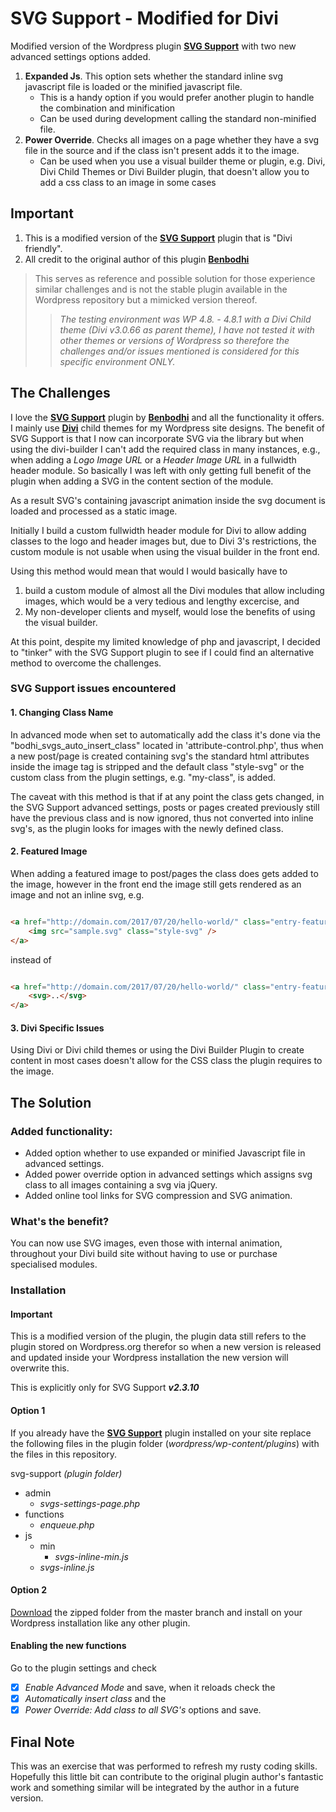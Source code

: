 # SVG Support - Modified for Divi

Modified version of the Wordpress plugin [**SVG Support**](https://wordpress.org/plugins/svg-support/) with two new advanced settings options added.

1. **Expanded Js**. This option sets whether the standard inline svg javascript file is loaded or the minified javascript file. 
    * This is a handy option if you would prefer another plugin to handle the combination and minification 
    * Can be used during development calling the standard non-minified file.
1. **Power Override**. Checks all images on a page whether they have a svg file in the source and if the class isn't present adds it to the image.
    * Can be used when you use a visual builder theme or plugin, e.g. Divi, Divi Child Themes or Divi Builder plugin, that doesn't allow you to add a css class to an image in some cases

## Important

1. This is a modified version of the [**SVG Support**](https://wordpress.org/plugins/svg-support/) plugin that is "Divi friendly".
1. All credit to the original author of this plugin [**Benbodhi**](https://github.com/benbodhi)

> This serves as reference and possible solution for those experience similar challenges and is not the stable plugin available in the Wordpress repository but a mimicked version thereof.
>
>> *The testing environment was WP 4.8. - 4.8.1 with a Divi Child theme (Divi v3.0.66 as parent theme), I have not tested it with other themes or versions of Wordpress so therefore the challenges and/or issues mentioned is considered for this specific environment ONLY.*

## The Challenges

I love the [**SVG Support**](https://wordpress.org/plugins/svg-support/) plugin by [**Benbodhi**](https://github.com/benbodhi) and all the functionality it offers. I mainly use [**Divi**](http://www.elegantthemes.com) child themes for my Wordpress site designs. The benefit of SVG Support is that I now can incorporate SVG via the library but when using the divi-builder I can't add the required class in many instances, e.g., when adding a *Logo Image URL* or a *Header Image URL* in a fullwidth header module. So basically I was left with only getting full benefit of the plugin when adding a SVG in the content section of the module.

As a result SVG's containing javascript animation inside the svg document is loaded and processed as a static image.

Initially I build a custom fullwidth header module for Divi to allow adding classes to the logo and header images but, due to Divi 3's restrictions, the custom module is not usable when using the visual builder in the front end.

Using this method would mean that would I would basically have to

1. build a custom module of almost all the Divi modules that allow including images, which would be a very tedious and lengthy excercise, and
1. My non-developer clients and myself, would lose the benefits of using the visual builder.

At this point, despite my limited knowledge of php and javascript, I decided to "tinker" with the SVG Support plugin to see if I could find an alternative method to overcome the challenges.

### SVG Support issues encountered

#### 1. Changing Class Name

In advanced mode when set to automatically add the class it's done via the "bodhi_svgs_auto_insert_class" located in 'attribute-control.php', thus when a new post/page is created containing svg's the standard html attributes inside the image tag is stripped and the default class "style-svg" or the custom class from the plugin settings, e.g. "my-class", is added.

The caveat with this method is that if at any point the class gets changed, in the SVG Support advanced settings, posts or pages created previously still have the previous class and is now ignored, thus not converted into inline svg's, as the plugin looks for images with the newly defined class.

#### 2. Featured Image

When adding a featured image to post/pages the class does gets added to the image, however in the front end the image still gets rendered as an image and not an inline svg, 
e.g. 

``` html

<a href="http://domain.com/2017/07/20/hello-world/" class="entry-featured-image-url">
    <img src="sample.svg" class="style-svg" />
</a> 

```

instead of

``` html

<a href="http://domain.com/2017/07/20/hello-world/" class="entry-featured-image-url">
    <svg>..</svg>
</a>

```

#### 3. Divi Specific Issues

Using Divi or Divi child themes or using the Divi Builder Plugin to create content in most cases doesn't allow for the CSS class the plugin requires to the image.

## The Solution

### Added functionality:

* Added option whether to use expanded or minified Javascript file in advanced settings.
* Added power override option in advanced settings which assigns svg class to all images containing a svg via jQuery.
* Added online tool links for SVG compression and SVG animation.

### What's the benefit?

You can now use SVG images, even those with internal animation, throughout your Divi build site without having to use or purchase specialised modules.

### Installation

#### Important

This is a modified version of the plugin, the plugin data still refers to the plugin stored on Wordpress.org therefor so when a new version is released and updated inside your Wordpress installation the new version will overwrite this.

This is explicitly only for SVG Support _**v2.3.10**_

#### Option 1

If you already have the [**SVG Support**](https://wordpress.org/plugins/svg-support/) plugin installed on your site replace the following files in the plugin folder (*wordpress/wp-content/plugins*) with the files in this repository.

svg-support *(plugin folder)*

* admin
  * *svgs-settings-page.php*
* functions
  * *enqueue.php*
* js
  * min
    * *svgs-inline-min.js*
  * *svgs-inline.js*

#### Option 2

[Download](https://github.com/ipokkel/svg-support/archive/master.zip) the zipped folder from the master branch and install on your Wordpress installation like any other plugin.

#### Enabling the new functions

Go to the plugin settings and check

- [x] *Enable Advanced Mode* and save, when it reloads check the 
- [x] *Automatically insert class* and the 
- [x] *Power Override: Add class to all SVG's* options and save.

## Final Note

This was an exercise that was performed to refresh my rusty coding skills. Hopefully this little bit can contribute to the original plugin author's fantastic work and something similar will be integrated by the author in a future version.